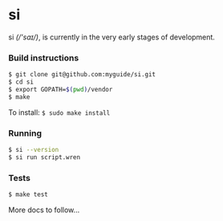 # si

si *(/'saɪ/)*, is currently in the very early stages of development.

### Build instructions

```bash
$ git clone git@github.com:myguide/si.git
$ cd si
$ export GOPATH=$(pwd)/vendor
$ make
```

To install: `$ sudo make install`

### Running

```bash
$ si --version
$ si run script.wren
```

### Tests

```bash
$ make test
```

More docs to follow...